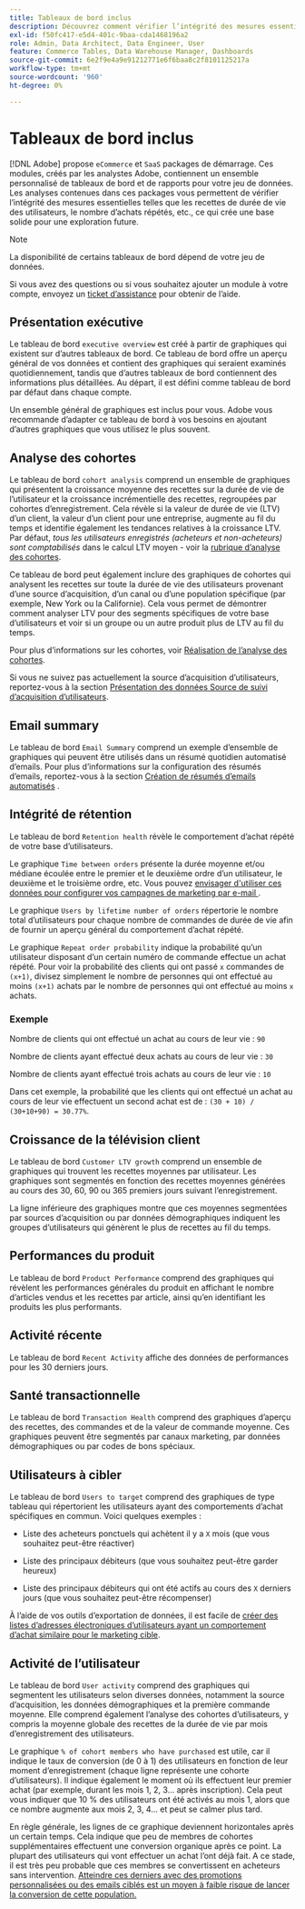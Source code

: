 ```yaml
---
title: Tableaux de bord inclus
description: Découvrez comment vérifier l’intégrité des mesures essentielles telles que les recettes de durée de vie des utilisateurs, le nombre d’achats répétés, etc., ce qui crée des bases solides pour l’exploration future.
exl-id: f50fc417-e5d4-401c-9baa-cda1468196a2
role: Admin, Data Architect, Data Engineer, User
feature: Commerce Tables, Data Warehouse Manager, Dashboards
source-git-commit: 6e2f9e4a9e91212771e6f6baa8c2f8101125217a
workflow-type: tm+mt
source-wordcount: '960'
ht-degree: 0%

---
```


# Tableaux de bord inclus

[!DNL Adobe] propose `eCommerce` et `SaaS` packages de démarrage. Ces modules, créés par les analystes Adobe, contiennent un ensemble personnalisé de tableaux de bord et de rapports pour votre jeu de données. Les analyses contenues dans ces packages vous permettent de vérifier l’intégrité des mesures essentielles telles que les recettes de durée de vie des utilisateurs, le nombre d’achats répétés, etc., ce qui crée une base solide pour une exploration future.

>[!NOTE]
>
>La disponibilité de certains tableaux de bord dépend de votre jeu de données.

Si vous avez des questions ou si vous souhaitez ajouter un module à votre compte, envoyez un [ticket d’assistance](https://experienceleague.adobe.com/docs/commerce-knowledge-base/kb/troubleshooting/miscellaneous/mbi-service-policies.html?lang=fr) pour obtenir de l’aide.

## Présentation exécutive

Le tableau de bord `executive overview` est créé à partir de graphiques qui existent sur d’autres tableaux de bord. Ce tableau de bord offre un aperçu général de vos données et contient des graphiques qui seraient examinés quotidiennement, tandis que d’autres tableaux de bord contiennent des informations plus détaillées. Au départ, il est défini comme tableau de bord par défaut dans chaque compte.

Un ensemble général de graphiques est inclus pour vous. Adobe vous recommande d’adapter ce tableau de bord à vos besoins en ajoutant d’autres graphiques que vous utilisez le plus souvent.

## Analyse des cohortes

Le tableau de bord `cohort analysis` comprend un ensemble de graphiques qui présentent la croissance moyenne des recettes sur la durée de vie de l’utilisateur et la croissance incrémentielle des recettes, regroupées par cohortes d’enregistrement. Cela révèle si la valeur de durée de vie (LTV) d’un client, la valeur d’un client pour une entreprise, augmente au fil du temps et identifie également les tendances relatives à la croissance LTV. Par défaut, *tous les utilisateurs enregistrés (acheteurs et non-acheteurs) sont comptabilisés* dans le calcul LTV moyen - voir la [rubrique d’analyse des cohortes](../../data-analyst/dev-reports/cohort-rpt-bldr.md).

Ce tableau de bord peut également inclure des graphiques de cohortes qui analysent les recettes sur toute la durée de vie des utilisateurs provenant d’une source d’acquisition, d’un canal ou d’une population spécifique (par exemple, New York ou la Californie). Cela vous permet de démontrer comment analyser LTV pour des segments spécifiques de votre base d’utilisateurs et voir si un groupe ou un autre produit plus de LTV au fil du temps.

Pour plus d’informations sur les cohortes, voir [Réalisation de l’analyse des cohortes](../../data-analyst/dev-reports/cohort-rpt-bldr.md).

Si vous ne suivez pas actuellement la source d’acquisition d’utilisateurs, reportez-vous à la section [Présentation des données Source de suivi d’acquisition d’utilisateurs](../../data-analyst/analysis/google-track-user-acq.md).

## Email summary

Le tableau de bord `Email Summary` comprend un exemple d’ensemble de graphiques qui peuvent être utilisés dans un résumé quotidien automatisé d’emails. Pour plus d’informations sur la configuration des résumés d’emails, reportez-vous à la section [Création de résumés d’emails automatisés](../../data-user/export-data/email-summaries.md) .  

## Intégrité de rétention

Le tableau de bord `Retention health` révèle le comportement d’achat répété de votre base d’utilisateurs.

Le graphique `Time between orders` présente la durée moyenne et/ou médiane écoulée entre le premier et le deuxième ordre d’un utilisateur, le deuxième et le troisième ordre, etc. Vous pouvez [ envisager d&#39;utiliser ces données pour configurer vos campagnes de marketing par e-mail ](http://blog.rjmetrics.com/acting-on-marketing-data-in-your-rjmetrics-online-dashboard/).

Le graphique `Users by lifetime number of orders` répertorie le nombre total d’utilisateurs pour chaque nombre de commandes de durée de vie afin de fournir un aperçu général du comportement d’achat répété.  

Le graphique `Repeat order probability` indique la probabilité qu’un utilisateur disposant d’un certain numéro de commande effectue un achat répété. Pour voir la probabilité des clients qui ont passé `x` commandes de `(x+1)`, divisez simplement le nombre de personnes qui ont effectué au moins `(x+1)` achats par le nombre de personnes qui ont effectué au moins `x` achats.

### Exemple

Nombre de clients qui ont effectué un achat au cours de leur vie : `90`

Nombre de clients ayant effectué deux achats au cours de leur vie : `30`

Nombre de clients ayant effectué trois achats au cours de leur vie : `10`

Dans cet exemple, la probabilité que les clients qui ont effectué un achat au cours de leur vie effectuent un second achat est de : `(30 + 10) / (30+10+90) = 30.77%`.

## Croissance de la télévision client

Le tableau de bord `Customer LTV growth` comprend un ensemble de graphiques qui trouvent les recettes moyennes par utilisateur. Les graphiques sont segmentés en fonction des recettes moyennes générées au cours des 30, 60, 90 ou 365 premiers jours suivant l’enregistrement.  

La ligne inférieure des graphiques montre que ces moyennes segmentées par sources d’acquisition ou par données démographiques indiquent les groupes d’utilisateurs qui génèrent le plus de recettes au fil du temps.

## Performances du produit

Le tableau de bord `Product Performance` comprend des graphiques qui révèlent les performances générales du produit en affichant le nombre d’articles vendus et les recettes par article, ainsi qu’en identifiant les produits les plus performants.

## Activité récente

Le tableau de bord `Recent Activity` affiche des données de performances pour les 30 derniers jours.

## Santé transactionnelle

Le tableau de bord `Transaction Health` comprend des graphiques d’aperçu des recettes, des commandes et de la valeur de commande moyenne. Ces graphiques peuvent être segmentés par canaux marketing, par données démographiques ou par codes de bons spéciaux.

## Utilisateurs à cibler

Le tableau de bord `Users to target` comprend des graphiques de type tableau qui répertorient les utilisateurs ayant des comportements d’achat spécifiques en commun. Voici quelques exemples :

* Liste des acheteurs ponctuels qui achètent il y a `X` mois (que vous souhaitez peut-être réactiver)

* Liste des principaux débiteurs (que vous souhaitez peut-être garder heureux)

* Liste des principaux débiteurs qui ont été actifs au cours des `X` derniers jours (que vous souhaitez peut-être récompenser)

À l’aide de vos outils d’exportation de données, il est facile de [créer des listes d’adresses électroniques d’utilisateurs ayant un comportement d’achat similaire pour le marketing cible](http://blog.rjmetrics.com/creating-contact-lists-for-top-customers/).

## Activité de l’utilisateur

Le tableau de bord `User activity` comprend des graphiques qui segmentent les utilisateurs selon diverses données, notamment la source d’acquisition, les données démographiques et la première commande moyenne. Elle comprend également l’analyse des cohortes d’utilisateurs, y compris la moyenne globale des recettes de la durée de vie par mois d’enregistrement des utilisateurs.

Le graphique `% of cohort members who have purchased` est utile, car il indique le taux de conversion (de 0 à 1) des utilisateurs en fonction de leur moment d’enregistrement (chaque ligne représente une cohorte d’utilisateurs). Il indique également le moment où ils effectuent leur premier achat (par exemple, durant les mois 1, 2, 3... après inscription). Cela peut vous indiquer que 10 % des utilisateurs ont été activés au mois 1, alors que ce nombre augmente aux mois 2, 3, 4... et peut se calmer plus tard.

En règle générale, les lignes de ce graphique deviennent horizontales après un certain temps. Cela indique que peu de membres de cohortes supplémentaires effectuent une conversion organique après ce point. La plupart des utilisateurs qui vont effectuer un achat l’ont déjà fait. A ce stade, il est très peu probable que ces membres se convertissent en acheteurs sans intervention. [Atteindre ces derniers avec des promotions personnalisées ou des emails ciblés est un moyen à faible risque de lancer la conversion de cette population.](http://blog.rjmetrics.com/acting-on-marketing-data-in-your-rjmetrics-online-dashboard/)
